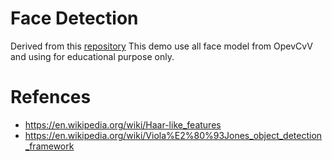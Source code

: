 # Face Detection
Derived from this [repository](https://github.com/shantnu/FaceDetect/blob/master/face_detect.py)
This demo use all face model from OpevCvV and using for educational purpose only.

# Refences
* https://en.wikipedia.org/wiki/Haar-like_features
* https://en.wikipedia.org/wiki/Viola%E2%80%93Jones_object_detection_framework